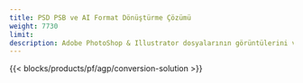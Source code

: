 ```yaml
---
title: PSD PSB ve AI Format Dönüştürme Çözümü
weight: 7730
limit: 
description: Adobe PhotoShop & Illustrator dosyalarının görüntülerini ve diğer formatları dönüştürün
---
```


{{< blocks/products/pf/agp/conversion-solution >}} 
